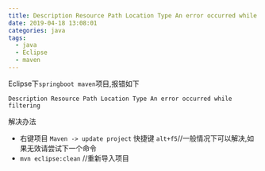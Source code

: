 ```yaml
---
title: Description Resource Path Location Type An error occurred while filtering
date: 2019-04-18 13:08:01
categories: java
tags:
  - java
  - Eclipse
  - maven
---
```


Eclipse下`springboot maven`项目,报错如下

`Description Resource Path Location Type An error occurred while filtering`

<!--more-->

解决办法
- 右键项目 `Maven -> update project` 快捷键 `alt+f5`//一般情况下可以解决,如果无效请尝试下一个命令
- `mvn eclipse:clean` //重新导入项目

